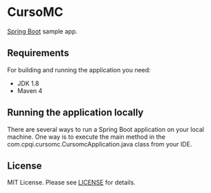 # CursoMC

<p> <a href="https://spring.io/projects/spring-boot">Spring Boot</a> sample app. </p>

## Requirements
For building and running the application you need:

 * JDK 1.8
 * Maven 4
 
## Running the application locally
There are several ways to run a Spring Boot application on your local machine. One way is to execute the main method in the com.cpqi.cursomc.CursomcApplication.java class from your IDE.

## License

<p> MIT License. Please see <a href="https://github.com/EduardoAcacio/CursoMC/blob/master/LICENSE">LICENSE</a> for details. </p>
